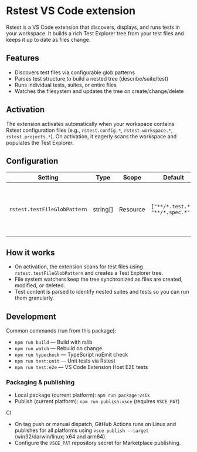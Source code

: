 # Rstest VS Code extension

Rstest is a VS Code extension that discovers, displays, and runs tests in your workspace. It builds a rich Test Explorer tree from your test files and keeps it up to date as files change.

## Features

- Discovers test files via configurable glob patterns
- Parses test structure to build a nested tree (describe/suite/test)
- Runs individual tests, suites, or entire files
- Watches the filesystem and updates the tree on create/change/delete

## Activation

The extension activates automatically when your workspace contains Rstest configuration files (e.g., `rstest.config.*`, `rstest.workspace.*`, `rstest.projects.*`). On activation, it eagerly scans the workspace and populates the Test Explorer.

## Configuration

| Setting                      | Type     | Scope    | Default                          | Description                                                   |
| ---------------------------- | -------- | -------- | -------------------------------- | ------------------------------------------------------------- |
| `rstest.testFileGlobPattern` | string[] | Resource | `["**/*.test.*", "**/*.spec.*"]` | Glob pattern(s) used to discover test files in the workspace. |

## How it works

- On activation, the extension scans for test files using `rstest.testFileGlobPattern` and creates a Test Explorer tree.
- File system watchers keep the tree synchronized as files are created, modified, or deleted.
- Test content is parsed to identify nested suites and tests so you can run them granularly.

## Development

Common commands (run from this package):

- `npm run build` — Build with rslib
- `npm run watch` — Rebuild on change
- `npm run typecheck` — TypeScript noEmit check
- `npm run test:unit` — Unit tests via Rstest
- `npm run test:e2e` — VS Code Extension Host E2E tests

### Packaging & publishing

- Local package (current platform): `npm run package:vsix`
- Publish (current platform): `npm run publish:vsce` (requires `VSCE_PAT`)

CI

- On tag push or manual dispatch, GitHub Actions runs on Linux and publishes for all platforms using `vsce publish --target` (win32/darwin/linux; x64 and arm64).
- Configure the `VSCE_PAT` repository secret for Marketplace publishing.
